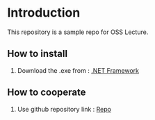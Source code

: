 # Introduction
This repository is a sample repo for OSS Lecture.

## How to install

1. Download the .exe from : [.NET Framework]

## How to cooperate

1. Use github repository link : [Repo]

[.NET Framework]: <https://dotnet.microsoft.com/ko-kr/download/dotnet-framework>
[Repo]: <https://github.com/ElacoLR/OSS_Lecture_Replit>